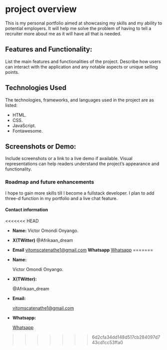 # project overview

This is my personal portfolio aimed at showcasing my skills and my ability to potential employers.
It will help me  solve the problem of having to tell a recruiter more about me as it will have all that is needed.

## Features and Functionality:
List the main features and functionalities of the project. Describe how users can interact with the application and any notable aspects or unique selling points.

## Technologies Used

The technologies, frameworks, and languages used in the project are as listed:

- HTML.
- CSS.
- JavaScript.
- Fontawesome.
  
## Screenshots or Demo:
Include screenshots or a link to a live demo if available. Visual representations can help readers understand the project’s appearance and functionality.

### Roadmap and future enhancements

I hope to gain more skills till I become a fullstack developer.
I plan to add three-d function in my portfolio and a live chat feature.

#### Contact information

<<<<<<< HEAD
- **Name:**  Victor Omondi Onyango.
- **X(TWitter)** @Afrikaan_dream
- **Email** <vitomscatenathe1@gmail.com>
**Whatsapp** [Whatsapp](https://wa.me/254799802335)
=======
-  **Name:**
  
    Victor Omondi Onyango.
   
- **X(TWitter):**
  
   @Afrikaan_dream
  
- **Email:**
  
  <vitomscatenathe1@gmail.com>
  
- **Whatsapp:**
  
   [Whatsapp](https://wa.me/254799802335)
>>>>>>> 6d2cfa34dd148d517cb284097d743cd1cc53ffa0
